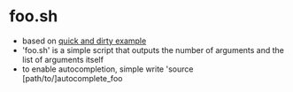# foo.sh

* based on [quick and dirty example](http://buddylindsey.com/quick-and-dirty-write-your-own-bash-autocomplete/)
* 'foo.sh' is a simple script that outputs the number of arguments and the list of arguments itself
* to enable autocompletion, simple write 'source [path/to/]autocomplete_foo
